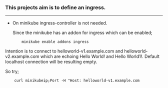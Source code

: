 ### This projects aim is to define an ingress.

---

- On minikube ingress-controller is not needed.

    Since the minikube has an addon for ingress which can be enabled;
    ```
        minikube enable addons ingress
    ```
Intention is to connect to helloworld-v1.example.com and helloworld-v2.example.com which are echoing Hello World! and Hello World1!. Default localhost connection will be resulting empty.

So try; 
```
    curl minikubeip;Port -H "Host: helloworld-v1.example.com
```